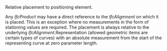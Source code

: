 Relative placement to positioning element.

Any _IfcProduct_ may have a direct reference to the _IfcAligmnent_ on which it is placed. This is an exception where no measurements in the form of stationing values are required. The placement is always relative to the underlying _IfcAlignment_.Representation (allowed geometric items are certain types of curves) with an absolute measurement from the start of the representing curve at zero parameter length.
